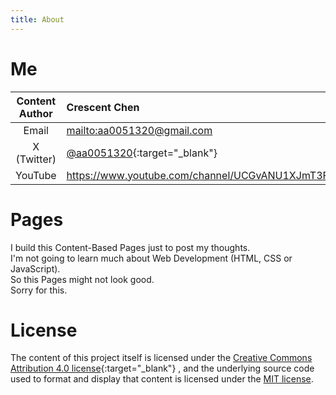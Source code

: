 ```yaml
---
title: About
---
```


# Me
| Content Author | Crescent Chen                                                                |
| :------------: | :--------------------------------------------------------------------------- |
|     Email      | <mailto:aa0051320@gmail.com>                                                 |
|  X (Twitter)   | [@aa0051320](https://twitter.com/aa0051320){:target="_blank"}                |
|    YouTube     | <https://www.youtube.com/channel/UCGvANU1XJmT3FVQBt8Ixbog>{:target="_blank"} |

# Pages
I build this Content-Based Pages just to post my thoughts.  
I'm not going to learn much about Web Development (HTML, CSS or JavaScript).  
So this Pages might not look good.  
Sorry for this.  

# License
The content of this project itself is licensed under the [Creative Commons Attribution 4.0 license](https://creativecommons.org/licenses/by/4.0/){:target="_blank"} , and the underlying source code used to format and display that content is licensed under the [MIT license](LICENSE.md).
